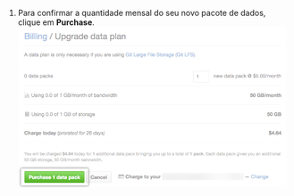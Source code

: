 1. Para confirmar a quantidade mensal do seu novo pacote de dados, clique em **Purchase**. ![Botão para comprar mais pacotes de dados](/assets/images/help/billing/data-pack-purchase-button.png)
